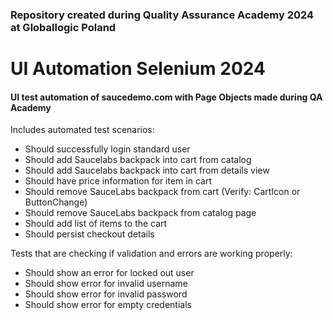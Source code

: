### Repository created during Quality Assurance Academy 2024 at Globallogic Poland
# UI Automation Selenium 2024
#### UI test automation of saucedemo.com with Page Objects made during QA Academy

Includes automated test scenarios:
- Should successfully login standard user
- Should add Saucelabs backpack into cart from catalog
- Should add Saucelabs backpack into cart from details view
- Should have price information for item in cart
- Should remove SauceLabs backpack from cart (Verify: CartIcon or ButtonChange)
- Should remove SauceLabs backpack from catalog page
- Should add list of items to the cart
- Should persist checkout details

Tests that are checking if validation and errors are working properly:
- Should show an error for locked out user
- Should show error for invalid username
- Should show error for invalid password
- Should show error for empty credentials